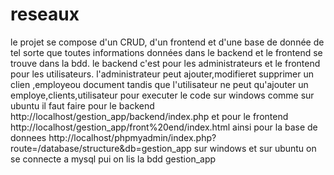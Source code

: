 # reseaux
le projet se compose d'un CRUD, d'un frontend et d'une base de donnée de tel sorte que toutes informations données dans le backend et le frontend se trouve dans la bdd. le backend c'est pour les administrateurs et le frontend pour les utilisateurs. l'administrateur peut ajouter,modifieret supprimer un clien ,employeou document tandis que l'utilisateur ne peut qu'ajouter un employe,clients,utilisateur pour executer le code sur windows comme sur ubuntu il faut faire pour le backend http://localhost/gestion_app/backend/index.php et pour le frontend http://localhost/gestion_app/front%20end/index.html ainsi pour la base de donnees http://localhost/phpmyadmin/index.php?route=/database/structure&db=gestion_app sur windows et sur ubuntu on se connecte a mysql pui on lis la bdd gestion_app
